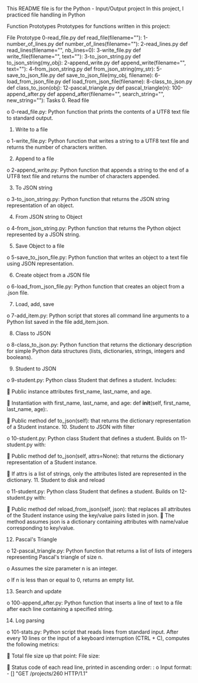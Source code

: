 This README file is for the Python - Input/Output project
In this project, I practiced file handling in Python

Function Prototypes
Prototypes for functions written in this project:

File	Prototype
0-read_file.py	def read_file(filename=""):
1-number_of_lines.py	def number_of_lines(filename=""):
2-read_lines.py	def read_lines(filename="", nb_lines=0):
3-write_file.py	def write_file(filename="", text=""):
3-to_json_string.py	def to_json_string(my_obj):
2-append_write.py	def append_write(filename="", text=""):
4-from_json_string.py	def from_json_string(my_str):
5-save_to_json_file.py	def save_to_json_file(my_obj, filename):
6-load_from_json_file.py	def load_from_json_file(filename):
8-class_to_json.py	def class_to_json(obj):
12-pascal_triangle.py	def pascal_triangle(n):
100-append_after.py	def append_after(filename="", search_string="", new_string=""):
Tasks
0. Read file

o 0-read_file.py: Python function that prints the contents of a UTF8 text file to standard output.

1. Write to a file

o 1-write_file.py: Python function that writes a string to a UTF8 text file and returns the number of characters written.

2. Append to a file

o 2-append_write.py: Python function that appends a string to the end of a UTF8 text file and returns the number of characters appended.

3. To JSON string

o 3-to_json_string.py: Python function that returns the JSON string representation of an object.

4. From JSON string to Object

o 4-from_json_string.py: Python function that returns the Python object represented by a JSON string.

5. Save Object to a file

o 5-save_to_json_file.py: Python function that writes an object to a text file using JSON representation.

6. Create object from a JSON file

o 6-load_from_json_file.py: Python function that creates an object from a .json file.

7. Load, add, save

o 7-add_item.py: Python script that stores all command line arguments to a Python list saved in the file add_item.json.

8. Class to JSON

o 8-class_to_json.py: Python function that returns the dictionary description for simple Python data structures (lists, dictionaries, strings, integers and booleans).

9. Student to JSON

o 9-student.py: Python class Student that defines a student. Includes:

   Public instance attributes first_name, last_name, and age.

   Instantiation with first_name, last_name, and age: def __init__(self, first_name, last_name, age):.

   Public method def to_json(self): that returns the dictionary representation of a Student instance.
10. Student to JSON with filter

o 10-student.py: Python class Student that defines a student. Builds on 11-student.py with:

   Public method def to_json(self, attrs=None): that returns the dictionary representation of a Student instance.

   If attrs is a list of strings, only the attributes listed are represented in the dictionary.
11. Student to disk and reload

o 11-student.py: Python class Student that defines a student. Builds on 12-student.py with:

   Public method def reload_from_json(self, json): that replaces all attributes of the Student instance using the key/value pairs listed in json.
 The method assumes json is a dictionary containing attributes with name/value corresponding to key/value.

12. Pascal's Triangle

o 12-pascal_triangle.py: Python function that returns a list of lists of integers representing Pascal's triangle of size n.

o Assumes the size parameter n is an integer.

o If n is less than or equal to 0, returns an empty list.

13. Search and update

o 100-append_after.py: Python function that inserts a line of text to a file after each line containing a specified string.

14. Log parsing

o 101-stats.py: Python script that reads lines from standard input. After every 10 lines or the input of a keyboard interruption (CTRL + C), computes the following metrics:

   Total file size up that point: File size: <total size>

   Status code of each read line, printed in ascending order: <status code>: <number>
o Input format: - [] "GET /projects/260 HTTP/1.1"
